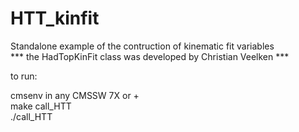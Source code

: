 # HTT_kinfit <br />

Standalone example of the contruction of kinematic fit variables <br />
*** the HadTopKinFit class was developed by Christian Veelken *** <br />

to run: <br />

cmsenv in any CMSSW 7X or + <br />
make call_HTT <br />
./call_HTT <br />

